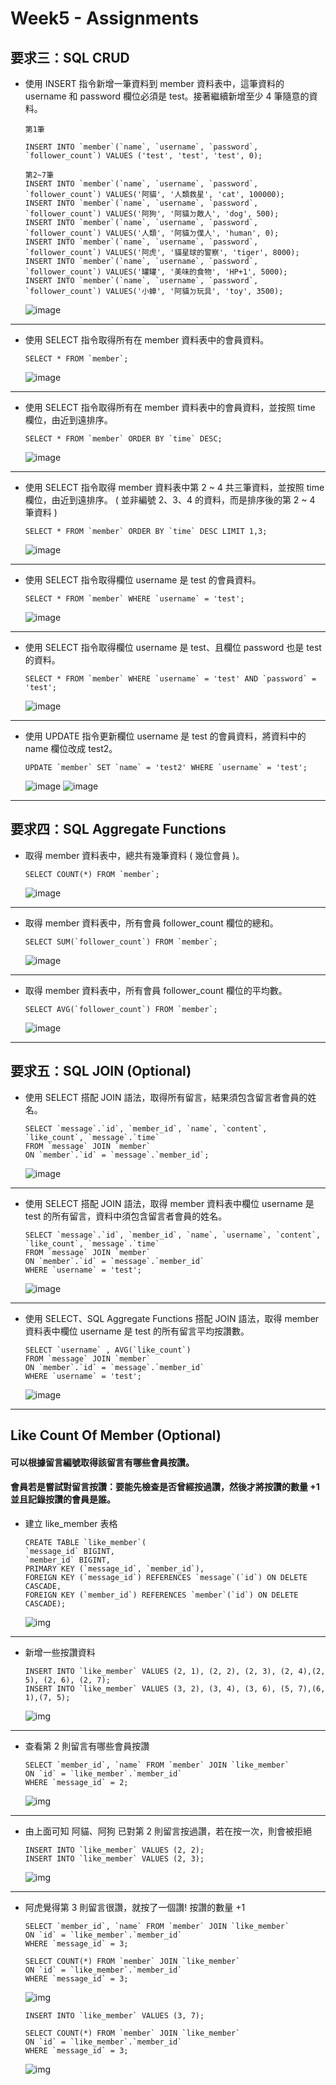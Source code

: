 # Week5 - Assignments

## 要求三：SQL CRUD

- 使⽤ INSERT 指令新增⼀筆資料到 member 資料表中，這筆資料的 username 和 password 欄位必須是 test。接著繼續新增⾄少 4 筆隨意的資料。

  ```
  第1筆

  INSERT INTO `member`(`name`, `username`, `password`, `follower_count`) VALUES ('test', 'test', 'test', 0);

  第2~7筆
  INSERT INTO `member`(`name`, `username`, `password`, `follower_count`) VALUES('阿貓', '人類救星', 'cat', 100000);
  INSERT INTO `member`(`name`, `username`, `password`, `follower_count`) VALUES('阿狗', '阿貓ㄉ敵人', 'dog', 500);
  INSERT INTO `member`(`name`, `username`, `password`, `follower_count`) VALUES('人類', '阿貓ㄉ僕人', 'human', 0);
  INSERT INTO `member`(`name`, `username`, `password`, `follower_count`) VALUES('阿虎', '貓星球的警察', 'tiger', 8000);
  INSERT INTO `member`(`name`, `username`, `password`, `follower_count`) VALUES('罐罐', '美味的食物', 'HP+1', 5000);
  INSERT INTO `member`(`name`, `username`, `password`, `follower_count`) VALUES('小蟑', '阿貓ㄉ玩具', 'toy', 3500);
  ```

  ![image](https://user-images.githubusercontent.com/110281590/196123199-57b51dbc-be61-4e57-b0a2-cabbd512814e.png)

---

- 使⽤ SELECT 指令取得所有在 member 資料表中的會員資料。
  ```
  SELECT * FROM `member`;
  ```
  ![image](https://user-images.githubusercontent.com/110281590/196124264-416eb6c8-d395-4ee4-831c-63f5b531acb1.png)

---

- 使⽤ SELECT 指令取得所有在 member 資料表中的會員資料，並按照 time 欄位，由近到遠排序。
  ```
  SELECT * FROM `member` ORDER BY `time` DESC;
  ```
  ![image](https://user-images.githubusercontent.com/110281590/196124408-de8e7a76-f405-4cb3-ae5e-367517492432.png)

---

- 使⽤ SELECT 指令取得 member 資料表中第 2 ~ 4 共三筆資料，並按照 time 欄位，由近到遠排序。
  ( 並非編號 2、3、4 的資料，⽽是排序後的第 2 ~ 4 筆資料 )
  ```
  SELECT * FROM `member` ORDER BY `time` DESC LIMIT 1,3;
  ```
  ![image](https://user-images.githubusercontent.com/110281590/196125133-c7d222df-34a2-43f5-a712-4859f2dc12d7.png)

---

- 使⽤ SELECT 指令取得欄位 username 是 test 的會員資料。
  ```
  SELECT * FROM `member` WHERE `username` = 'test';
  ```
  ![image](https://user-images.githubusercontent.com/110281590/196128864-c546555f-b959-4557-b685-682b104600e2.png)

---

- 使⽤ SELECT 指令取得欄位 username 是 test、且欄位 password 也是 test 的資料。
  ```
  SELECT * FROM `member` WHERE `username` = 'test' AND `password` = 'test';
  ```
  ![image](https://user-images.githubusercontent.com/110281590/196128749-4beccbae-0599-494c-a7e4-f33ce83f3c71.png)

---

- 使⽤ UPDATE 指令更新欄位 username 是 test 的會員資料，將資料中的 name 欄位改成 test2。
  ```
  UPDATE `member` SET `name` = 'test2' WHERE `username` = 'test';
  ```
  ![image](https://user-images.githubusercontent.com/110281590/196128598-7a3b9b79-0920-405e-b62b-a3fcbcf48f97.png)
  ![image](https://user-images.githubusercontent.com/110281590/196162923-7ee22d3a-d693-4a0b-b2c9-285572b72faf.png)

---

## 要求四：SQL Aggregate Functions

- 取得 member 資料表中，總共有幾筆資料 ( 幾位會員 )。
  ```
  SELECT COUNT(*) FROM `member`;
  ```
  ![image](https://user-images.githubusercontent.com/110281590/196128467-33d6b9b6-c1d9-46ec-942a-97577615ed41.png)

---

- 取得 member 資料表中，所有會員 follower_count 欄位的總和。
  ```
  SELECT SUM(`follower_count`) FROM `member`;
  ```
  ![image](https://user-images.githubusercontent.com/110281590/196129589-fdaf4596-05a2-4f9b-bec0-159a1c469e4f.png)

---

- 取得 member 資料表中，所有會員 follower_count 欄位的平均數。
  ```
  SELECT AVG(`follower_count`) FROM `member`;
  ```
  ![image](https://user-images.githubusercontent.com/110281590/196129950-b246977a-0135-4a4a-ab53-6daf4aa8b6ca.png)

---

## 要求五：SQL JOIN (Optional)

- 使⽤ SELECT 搭配 JOIN 語法，取得所有留⾔，結果須包含留⾔者會員的姓名。
  ```
  SELECT `message`.`id`, `member_id`, `name`, `content`, `like_count`, `message`.`time`
  FROM `message` JOIN `member`
  ON `member`.`id` = `message`.`member_id`;
  ```
  ![image](https://user-images.githubusercontent.com/110281590/196163945-03d9bcb4-5fe0-4f4f-986c-3305b856baf9.png)

---

- 使⽤ SELECT 搭配 JOIN 語法，取得 member 資料表中欄位 username 是 test 的所有留⾔，資料中須包含留⾔者會員的姓名。
  ```
  SELECT `message`.`id`, `member_id`, `name`, `username`, `content`, `like_count`, `message`.`time`
  FROM `message` JOIN `member`
  ON `member`.`id` = `message`.`member_id`
  WHERE `username` = 'test';
  ```
  ![image](https://user-images.githubusercontent.com/110281590/196161058-5a0776b5-493b-4a73-b11b-f4a9bf114e53.png)

---

- 使⽤ SELECT、SQL Aggregate Functions 搭配 JOIN 語法，取得 member 資料表中欄位 username 是 test 的所有留⾔平均按讚數。
  ```
  SELECT `username` , AVG(`like_count`)
  FROM `message` JOIN `member`
  ON `member`.`id` = `message`.`member_id`
  WHERE `username` = 'test';
  ```
  ![image](https://user-images.githubusercontent.com/110281590/196162100-355d4c3d-1962-43b1-bfe2-b6e52cd788a5.png)

---

## Like Count Of Member (Optional)

#### 可以根據留言編號取得該留言有哪些會員按讚。

#### 會員若是嘗試對留言按讚：要能先檢查是否曾經按過讚，然後才將按讚的數量 +1 並且記錄按讚的會員是誰。

- 建立 like_member 表格
  ```
  CREATE TABLE `like_member`(
  `message_id` BIGINT,
  `member_id` BIGINT,
  PRIMARY KEY (`message_id`, `member_id`),
  FOREIGN KEY (`message_id`) REFERENCES `message`(`id`) ON DELETE CASCADE,
  FOREIGN KEY (`member_id`) REFERENCES `member`(`id`) ON DELETE CASCADE);
  ```
  ![img](./img/pic_1.png)

---

- 新增一些按讚資料
  ```
  INSERT INTO `like_member` VALUES (2, 1), (2, 2), (2, 3), (2, 4),(2, 5), (2, 6), (2, 7);
  INSERT INTO `like_member` VALUES (3, 2), (3, 4), (3, 6), (5, 7),(6, 1),(7, 5);
  ```
  ![img](./img/pic_2.png)

---

- 查看第 2 則留言有哪些會員按讚
  ```
  SELECT `member_id`, `name` FROM `member` JOIN `like_member`
  ON `id` = `like_member`.`member_id`
  WHERE `message_id` = 2;
  ```
  ![img](./img/pic_3.png)

---

- 由上面可知 阿貓、阿狗 已對第 2 則留言按過讚，若在按一次，則會被拒絕
  ```
  INSERT INTO `like_member` VALUES (2, 2);
  INSERT INTO `like_member` VALUES (2, 3);
  ```
  ![img](./img/pic_4.png)

---

- 阿虎覺得第 3 則留言很讚，就按了一個讚! 按讚的數量 +1

  ```
  SELECT `member_id`, `name` FROM `member` JOIN `like_member`
  ON `id` = `like_member`.`member_id`
  WHERE `message_id` = 3;

  SELECT COUNT(*) FROM `member` JOIN `like_member`
  ON `id` = `like_member`.`member_id`
  WHERE `message_id` = 3;
  ```

  ![img](./img/pic_5.png)

  ```
  INSERT INTO `like_member` VALUES (3, 7);

  SELECT COUNT(*) FROM `member` JOIN `like_member`
  ON `id` = `like_member`.`member_id`
  WHERE `message_id` = 3;
  ```

  ![img](./img/pic_6.png)
